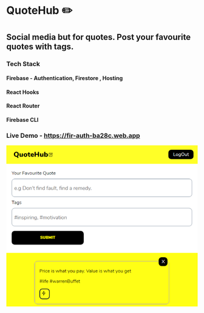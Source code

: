 # QuoteHub :pencil2:

## Social media but for quotes. Post your favourite quotes with tags. 

### Tech Stack 
 #### Firebase - Authentication, Firestore , Hosting
 #### React Hooks 
 #### React Router 
 #### Firebase CLI
 
### Live Demo - https://fir-auth-ba28c.web.app

![](screenshot.png)
